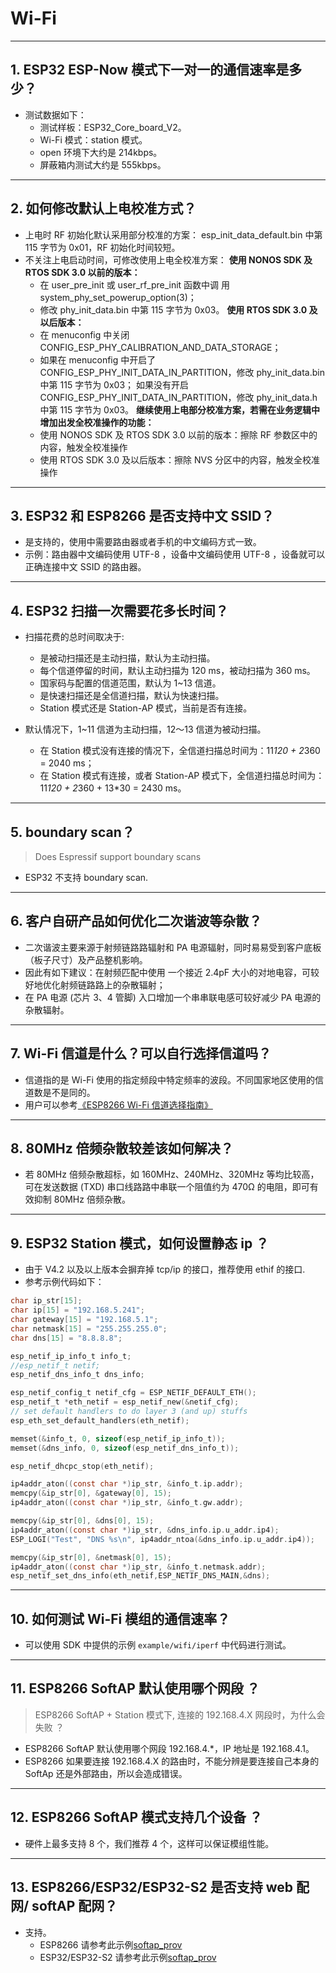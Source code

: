 # Wi-Fi

<style>
body {counter-reset: h2}
  h2 {counter-reset: h3}
  h2:before {counter-increment: h2; content: counter(h2) ". "}
  h3:before {counter-increment: h3; content: counter(h2) "." counter(h3) ". "}
  h2.nocount:before, h3.nocount:before, { content: ""; counter-increment: none }
</style>

---

## ESP32 ESP-Now 模式下一对一的通信速率是多少？

- 测试数据如下：
  - 测试样板：ESP32_Core_board_V2。
  - Wi-Fi 模式：station 模式。
  - open 环境下大约是 214kbps。
  - 屏蔽箱内测试大约是 555kbps。

---

## 如何修改默认上电校准⽅式？

- 上电时 RF 初始化默认采⽤部分校准的⽅案：
  esp_init_data_default.bin 中第 115 字节为 0x01，RF 初始化时间较短。
- 不关注上电启动时间，可修改使⽤上电全校准⽅案：
**使⽤ NONOS SDK 及 RTOS SDK 3.0 以前的版本：**
  - 在 user_pre_init 或 user_rf_pre_init 函数中调 ⽤system_phy_set_powerup_option(3)；
  - 修改 phy_init_data.bin 中第 115 字节为 0x03。
**使⽤ RTOS SDK 3.0 及以后版本：**
  - 在 menuconfig 中关闭 CONFIG_ESP_PHY_CALIBRATION_AND_DATA_STORAGE；
  - 如果在 menuconfig 中开启了 CONFIG_ESP_PHY_INIT_DATA_IN_PARTITION，修改 phy_init_data.bin 中第 115 字节为 0x03；
  如果没有开启 CONFIG_ESP_PHY_INIT_DATA_IN_PARTITION，修改 phy_init_data.h 中第 115 字节为 0x03。
  **继续使⽤上电部分校准⽅案，若需在业务逻辑中增加出发全校准操作的功能：**
  - 使⽤ NONOS SDK 及 RTOS SDK 3.0 以前的版本：擦除 RF 参数区中的内容，触发全校准操作
  - 使⽤ RTOS SDK 3.0 及以后版本：擦除 NVS 分区中的内容，触发全校准操作

---

## ESP32 和 ESP8266 是否支持中文 SSID？

- 是支持的，使用中需要路由器或者手机的中文编码方式一致。
- 示例：路由器中文编码使用 UTF-8 ，设备中文编码使用 UTF-8 ，设备就可以正确连接中文 SSID 的路由器。

---

## ESP32 扫描⼀次需要花多长时间？

- 扫描花费的总时间取决于:
  - 是被动扫描还是主动扫描，默认为主动扫描。
  - 每个信道停留的时间，默认主动扫描为 120 ms，被动扫描为 360 ms。
  - 国家码与配置的信道范围，默认为 1~13 信道。
  - 是快速扫描还是全信道扫描，默认为快速扫描。
  - Station 模式还是 Station-AP 模式，当前是否有连接。

- 默认情况下，1~11 信道为主动扫描，12〜13 信道为被动扫描。
  - 在 Station 模式没有连接的情况下，全信道扫描总时间为：11*120 + 2*360 = 2040 ms；
  - 在 Station 模式有连接，或者 Station-AP 模式下，全信道扫描总时间为：11*120 + 2*360 + 13\*30 = 2430 ms。

---

## boundary scan？

> Does Espressif support boundary scans

- ESP32 不⽀持 boundary scan.

---

## 客户⾃研产品如何优化⼆次谐波等杂散？

- ⼆次谐波主要来源于射频链路路辐射和 PA 电源辐射，同时易易受到客户底板（板⼦尺⼨）及产品整机影响。
- 因此有如下建议：在射频匹配中使⽤ ⼀个接近 2.4pF ⼤⼩的对地电容，可较好地优化射频链路路上的杂散辐射；
- 在 PA 电源 (芯⽚ 3、4 管脚) ⼊⼝增加⼀个串串联电感可较好减少 PA 电源的杂散辐射。

---

## Wi-Fi 信道是什么？可以自行选择信道吗？

- 信道指的是 Wi-Fi 使用的指定频段中特定频率的波段。不同国家地区使用的信道数是不是同的。
- ⽤户可以参考[《ESP8266 Wi-Fi 信道选择指南》](https://www.espressif.com/zh-hans/support/documents/technical-documents)

---

## 80MHz 倍频杂散较差该如何解决？

- 若 80MHz 倍频杂散超标，如 160MHz、240MHz、320MHz 等均⽐较⾼，可在发送数据 (TXD) 串⼝线路路中串联⼀个阻值约为 470Ω 的电阻，即可有效抑制 80MHz 倍频杂散。

---

## ESP32 Station 模式，如何设置静态 ip ？

- 由于 V4.2 以及以上版本会摒弃掉 tcp/ip 的接口，推荐使用 ethif 的接口.
- 参考示例代码如下：

``` c
char ip_str[15];
char ip[15] = "192.168.5.241";
char gateway[15] = "192.168.5.1";
char netmask[15] = "255.255.255.0";
char dns[15] = "8.8.8.8";

esp_netif_ip_info_t info_t;
//esp_netif_t netif;
esp_netif_dns_info_t dns_info;

esp_netif_config_t netif_cfg = ESP_NETIF_DEFAULT_ETH();
esp_netif_t *eth_netif = esp_netif_new(&netif_cfg);
// set default handlers to do layer 3 (and up) stuffs
esp_eth_set_default_handlers(eth_netif);

memset(&info_t, 0, sizeof(esp_netif_ip_info_t));
memset(&dns_info, 0, sizeof(esp_netif_dns_info_t));

esp_netif_dhcpc_stop(eth_netif);

ip4addr_aton((const char *)ip_str, &info_t.ip.addr);
memcpy(&ip_str[0], &gateway[0], 15);
ip4addr_aton((const char *)ip_str, &info_t.gw.addr);

memcpy(&ip_str[0], &dns[0], 15);
ip4addr_aton((const char *)ip_str, &dns_info.ip.u_addr.ip4);
ESP_LOGI("Test", "DNS %s\n", ip4addr_ntoa(&dns_info.ip.u_addr.ip4));

memcpy(&ip_str[0], &netmask[0], 15);
ip4addr_aton((const char *)ip_str, &info_t.netmask.addr);
esp_netif_set_dns_info(eth_netif,ESP_NETIF_DNS_MAIN,&dns);
```

---

## 如何测试 Wi-Fi 模组的通信速率？

- 可以使⽤ SDK 中提供的示例 `example/wifi/iperf` 中代码进⾏测试。

---

## ESP8266 SoftAP 默认使用哪个网段 ？

> ESP8266 SoftAP + Station 模式下, 连接的 192.168.4.X ⽹段时，为什么会失败 ？

- ESP8266 SoftAP 默认使用哪个网段 192.168.4.*，IP 地址是 192.168.4.1。
- ESP8266 如果要连接 192.168.4.X 的路由时，不能分辨是要连接⾃⼰本身的 SoftAp 还是外部路由，所以会造成错误。

---

## ESP8266 SoftAP 模式支持几个设备 ？

- 硬件上最多⽀持 8 个，我们推荐 4 个，这样可以保证模组性能。

---

## ESP8266/ESP32/ESP32-S2 是否支持 web 配网/ softAP 配网？

- 支持。
  - ESP8266 请参考此示例[softap_prov](https://github.com/espressif/ESP8266_RTOS_SDK/tree/master/examples/provisioning/softap_prov)
  - ESP32/ESP32-S2 请参考此示例[softap_prov](https://github.com/espressif/esp-idf/tree/master/examples/provisioning/legacy/softap_prov)
